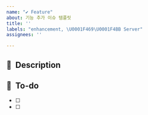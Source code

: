 ```yaml
---
name: "✔ Feature"
about: 기능 추가 이슈 템플릿
title: ''
labels: "enhancement, \U0001F469‍\U0001F4BB Server"
assignees: ''

---
```


## 📌  Description

## 📝  To-do
- [ ]
- [ ]
